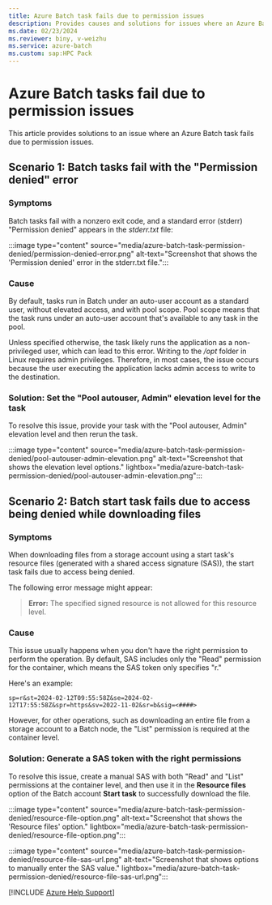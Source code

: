 ```yaml
---
title: Azure Batch task fails due to permission issues
description: Provides causes and solutions for issues where an Azure Batch task fails due to permission issues.
ms.date: 02/23/2024
ms.reviewer: biny, v-weizhu
ms.service: azure-batch
ms.custom: sap:HPC Pack
---
```

# Azure Batch tasks fail due to permission issues 

This article provides solutions to an issue where an Azure Batch task fails due to permission issues.

## Scenario 1: Batch tasks fail with the "Permission denied" error

### Symptoms

Batch tasks fail with a nonzero exit code, and a standard error (stderr) "Permission denied" appears in the *stderr.txt* file:

:::image type="content" source="media/azure-batch-task-permission-denied/permission-denied-error.png" alt-text="Screenshot that shows the 'Permission denied' error in the stderr.txt file.":::

### Cause

By default, tasks run in Batch under an auto-user account as a standard user, without elevated access, and with pool scope. Pool scope means that the task runs under an auto-user account that's available to any task in the pool.

Unless specified otherwise, the task likely runs the application as a non-privileged user, which can lead to this error. Writing to the */opt* folder in Linux requires admin privileges. Therefore, in most cases, the issue occurs because the user executing the application lacks admin access to write to the destination.

### Solution: Set the "Pool autouser, Admin" elevation level for the task

To resolve this issue, provide your task with the "Pool autouser, Admin" elevation level and then rerun the task.

:::image type="content" source="media/azure-batch-task-permission-denied/pool-autouser-admin-elevation.png" alt-text="Screenshot that shows the elevation level options." lightbox="media/azure-batch-task-permission-denied/pool-autouser-admin-elevation.png":::

## Scenario 2: Batch start task fails due to access being denied while downloading files

### Symptoms

When downloading files from a storage account using a start task's resource files (generated with a shared access signature (SAS)), the start task fails due to access being denied.

The following error message might appear:

> **Error:** The specified signed resource is not allowed for this resource level.

### Cause

This issue usually happens when you don't have the right permission to perform the operation. By default, SAS includes only the "Read" permission for the container, which means the SAS token only specifies "r."

Here's an example:

`sp=r&st=2024-02-12T09:55:58Z&se=2024-02-12T17:55:58Z&spr=https&sv=2022-11-02&sr=b&sig=<####>`

However, for other operations, such as downloading an entire file from a storage account to a Batch node, the "List" permission is required at the container level.

### Solution: Generate a SAS token with the right permissions

To resolve this issue, create a manual SAS with both "Read" and "List" permissions at the container level, and then use it in the **Resource files** option of the Batch account **Start task** to successfully download the file.

:::image type="content" source="media/azure-batch-task-permission-denied/resource-file-option.png" alt-text="Screenshot that shows the 'Resource files' option." lightbox="media/azure-batch-task-permission-denied/resource-file-option.png":::

:::image type="content" source="media/azure-batch-task-permission-denied/resource-file-sas-url.png" alt-text="Screenshot that shows options to manually enter the SAS value." lightbox="media/azure-batch-task-permission-denied/resource-file-sas-url.png":::

[!INCLUDE [Azure Help Support](../../../includes/azure-help-support.md)]
